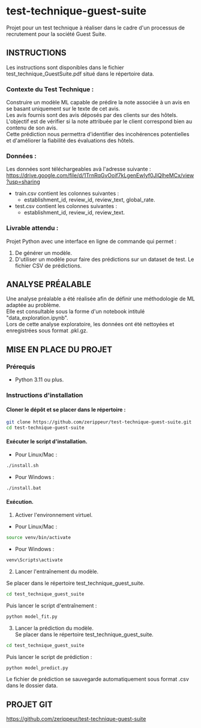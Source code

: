# test-technique-guest-suite

Projet pour un test technique à réaliser dans le cadre d'un processus de recrutement pour la société Guest Suite.   

## INSTRUCTIONS 
Les instructions sont disponibles dans le fichier test_technique_GuestSuite.pdf situé dans le répertoire data.   

### Contexte du Test Technique :
Construire un modèle ML capable de prédire la note associée à un avis en se basant uniquement sur le texte de cet avis.   
Les avis fournis sont des avis déposés par des clients sur des hôtels.   
L'objectif est de vérifier si la note attribuée par le client correspond bien au contenu de son avis.   
Cette prédiction nous permettra d'identifier des incohérences potentielles et d'améliorer la fiabilité des évaluations des hôtels.      

### Données :
Les données sont téléchargeables avà l'adresse suivante :   
https://drive.google.com/file/d/1TrnRqGvOoif7kLgenEwIyf0JlQlheMCx/view?usp=sharing

- train.csv contient les colonnes suivantes :
    - establishment_id, review_id, review_text, global_rate.
- test.csv contient les colonnes suivantes :
    - establishment_id, review_id, review_text.  

### Livrable attendu :
Projet Python avec une interface en ligne de commande qui permet :
1. De générer un modèle.
2. D'utiliser un modèle pour faire des prédictions sur un dataset de test.
Le fichier CSV de prédictions.

## ANALYSE PRÉALABLE

Une analyse préalable a été réalisée afin de définir une méthodologie de ML adaptée au problème.   
Elle est consultable sous la forme d'un notebook intitulé "data_exploration.ipynb".   
Lors de cette analyse exploratoire, les données ont été nettoyées et enregistrées sous format .pkl.gz.   

## MISE EN PLACE DU PROJET

### Prérequis

- Python 3.11 ou plus.

### Instructions d'installation

#### Cloner le dépôt et se placer dans le répertoire :   
```bash
git clone https://github.com/zerippeur/test-technique-guest-suite.git
cd test-technique-guest-suite
```

#### Exécuter le script d'installation.   
- Pour Linux/Mac :
```bash
./install.sh
```
- Pour Windows :
```bash
./install.bat
```

#### Exécution.   
1. Activer l'environnement virtuel.   
- Pour Linux/Mac :
```bash
source venv/bin/activate
```
- Pour Windows :
```bash
venv\Scripts\activate
```

2. Lancer l'entraînement du modèle.   

Se placer dans le répertoire test_technique_guest_suite.   
```bash
cd test_technique_guest_suite
```
Puis lancer le script d'entraînement :   
```bash
python model_fit.py
```

3. Lancer la prédiction du modèle.   
Se placer dans le répertoire test_technique_guest_suite.   
```bash
cd test_technique_guest_suite
```
Puis lancer le script de prédiction :   
```bash
python model_predict.py
```

Le fichier de prédiction se sauvegarde automatiquement sous format .csv dans le dossier data.   

## PROJET GIT

https://github.com/zerippeur/test-technique-guest-suite